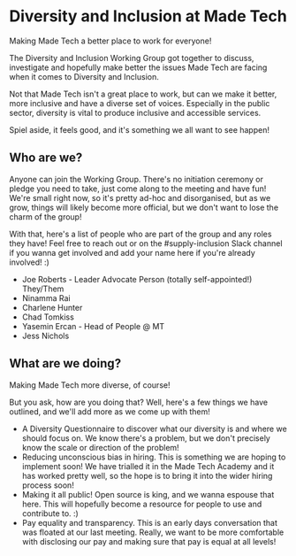 # Diversity and Inclusion at Made Tech

Making Made Tech a better place to work for everyone!

The Diversity and Inclusion Working Group got together to discuss, investigate and hopefully make better the issues Made Tech are facing when it comes to Diversity and Inclusion.

Not that Made Tech isn't a great place to work, but can we make it better, more inclusive and have a diverse set of voices. Especially in the public sector, diversity is vital to produce inclusive and accessible services.

Spiel aside, it feels good, and it's something we all want to see happen!

## Who are we?

Anyone can join the Working Group. There's no initiation ceremony or pledge you need to take, just come along to the meeting and have fun! We're small right now, so it's pretty ad-hoc and disorganised, but as we grow, things will likely become more official, but we don't want to lose the charm of the group!

With that, here's a list of people who are part of the group and any roles they have! Feel free to reach out or on the #supply-inclusion Slack channel if you wanna get involved and add your name here if you're already involved! :)

- Joe Roberts - Leader Advocate Person (totally self-appointed!) They/Them
- Ninamma Rai
- Charlene Hunter
- Chad Tomkiss
- Yasemin Ercan - Head of People @ MT
- Jess Nichols

## What are we doing?

Making Made Tech more diverse, of course!

But you ask, how are you doing that? Well, here's a few things we have outlined, and we'll add more as we come up with them!

- A Diversity Questionnaire to discover what our diversity is and where we should focus on. We know there's a problem, but we don't precisely know the scale or direction of the problem!
- Reducing unconscious bias in hiring. This is something we are hoping to implement soon! We have trialled it in the Made Tech Academy and it has worked pretty well, so the hope is to bring it into the wider hiring process soon!
- Making it all public! Open source is king, and we wanna espouse that here. This will hopefully become a resource for people to use and contribute to. :)
- Pay equality and transparency. This is an early days conversation that was floated at our last meeting. Really, we want to be more comfortable with disclosing our pay and making sure that pay is equal at all levels!
